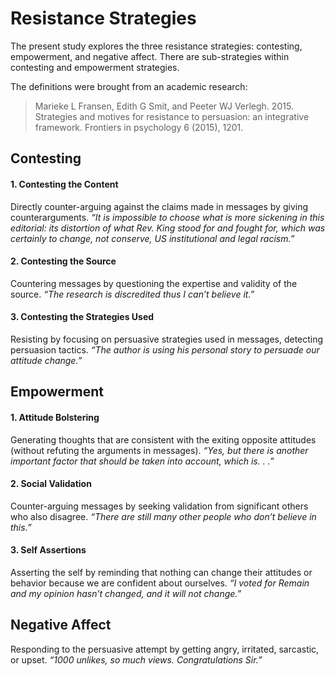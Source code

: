 # Resistance Strategies

The present study explores the three resistance strategies: contesting, empowerment, and negative affect. There are sub-strategies within contesting and empowerment strategies.

The definitions were brought from an academic research:

> Marieke L Fransen, Edith G Smit, and Peeter WJ Verlegh. 2015. Strategies and motives for resistance to persuasion: an integrative framework. Frontiers in psychology 6 (2015), 1201.

## Contesting
#### 1. Contesting the Content
Directly counter-arguing against the claims made in messages by giving counterarguments. 
*“It is impossible to choose what is more sickening in this editorial: its distortion of what Rev. King stood for and fought for, which was certainly to change, not conserve, US institutional and legal racism.”*

#### 2. Contesting the Source
Countering messages by questioning the expertise and validity of the source.
*“The research is discredited thus I can’t believe it.”*

#### 3. Contesting the Strategies Used
Resisting by focusing on persuasive strategies used in messages, detecting persuasion tactics.
*“The author is using his personal story to persuade our attitude change.”*

## Empowerment
#### 1. Attitude Bolstering
Generating thoughts that are consistent with the exiting opposite attitudes (without refuting the arguments in messages).
*“Yes, but there is another important factor that should be taken into account, which is. . .”*

#### 2. Social Validation
Counter-arguing messages by seeking validation from significant others who also disagree.
*“There are still many other people who don’t believe in this.”*

#### 3. Self Assertions
Asserting the self by reminding that nothing can change their attitudes or behavior because we are confident about ourselves.
*“I voted for Remain and my opinion hasn’t changed, and it will not change.”*

## Negative Affect
Responding to the persuasive attempt by getting angry, irritated, sarcastic, or upset.
*“1000 unlikes, so much views. Congratulations Sir.”*
